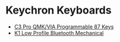# Keychron Keyboards

* [C3 Pro QMK/VIA Programmable 87 Keys](c3pro.html)
* [K1 Low Profile Bluetooth Mechanical](k1.html)
